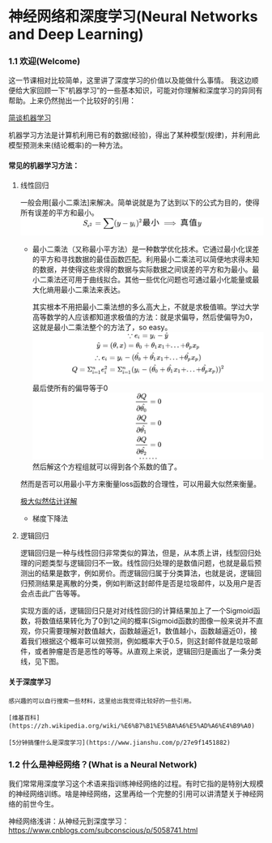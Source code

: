 神经网络和深度学习(Neural Networks and Deep Learning)
==============================================================
### 1.1 欢迎(Welcome)

这一节课相对比较简单，这里讲了深度学习的价值以及能做什么事情。
我这边顺便给大家回顾一下“机器学习”的一些基本知识，可能对你理解和深度学习的异同有帮助。上来仍然抛出一个比较好的引用：

[简谈机器学习](https://www.cnblogs.com/subconscious/p/4107357.html) 

机器学习方法是计算机利用已有的数据(经验)，得出了某种模型(规律)，并利用此模型预测未来(结论概率)的一种方法。

#### 常见的机器学习方法：

1. 线性回归
        
    一般会用[最小二乘法]来解决。简单说就是为了达到以下的公式为目的，使得所有误差的平方和最小。
    ![](../../imgs/least_squares.svg)
    
    - 最小二乘法（又称最小平方法）是一种数学优化技术。它通过最小化误差的平方和寻找数据的最佳函数匹配。利用最小二乘法可以简便地求得未知的数据，并使得这些求得的数据与实际数据之间误差的平方和为最小。最小二乘法还可用于曲线拟合。其他一些优化问题也可通过最小化能量或最大化熵用最小二乘法来表达。
    
        其实根本不用把最小二乘法想的多么高大上，不就是求极值嘛。学过大学高等数学的人应该都知道求极值的方法：就是求偏导，然后使偏导为0，这就是最小二乘法整个的方法了，so easy。
        ![](../../imgs/least_squares-2.svg)
        最后使所有的偏导等于0
        ![](../../imgs/least_squares-3.svg)
        然后解这个方程组就可以得到各个系数的值了。

    然而是否可以用最小平方来衡量loss函数的合理性，可以用最大似然来衡量。
    
    [极大似然估计详解](https://blog.csdn.net/zengxiantao1994/article/details/72787849)

    - 梯度下降法 


2. 逻辑回归
    
    逻辑回归是一种与线性回归非常类似的算法，但是，从本质上讲，线型回归处理的问题类型与逻辑回归不一致。线性回归处理的是数值问题，也就是最后预测出的结果是数字，例如房价。而逻辑回归属于分类算法，也就是说，逻辑回归预测结果是离散的分类，例如判断这封邮件是否是垃圾邮件，以及用户是否会点击此广告等等。

    实现方面的话，逻辑回归只是对对线性回归的计算结果加上了一个Sigmoid函数，将数值结果转化为了0到1之间的概率(Sigmoid函数的图像一般来说并不直观，你只需要理解对数值越大，函数越逼近1，数值越小，函数越逼近0)，接着我们根据这个概率可以做预测，例如概率大于0.5，则这封邮件就是垃圾邮件，或者肿瘤是否是恶性的等等。从直观上来说，逻辑回归是画出了一条分类线，见下图。



#### 关于深度学习

    感兴趣的可以自行搜索一些材料，这里给出我觉得比较好的一些引用。

    [维基百科](https://zh.wikipedia.org/wiki/%E6%B7%B1%E5%BA%A6%E5%AD%A6%E4%B9%A0)

    [5分钟搞懂什么是深度学习](https://www.jianshu.com/p/27e9f1451882)

### 1.2 什么是神经网络？(What is a Neural Network)

我们常常用深度学习这个术语来指训练神经网络的过程。有时它指的是特别大规模的神经网络训练。啥是神经网络，这里再给一个完整的引用可以讲清楚关于神经网络的前世今生。

神经网络浅讲：从神经元到深度学习：https://www.cnblogs.com/subconscious/p/5058741.html

